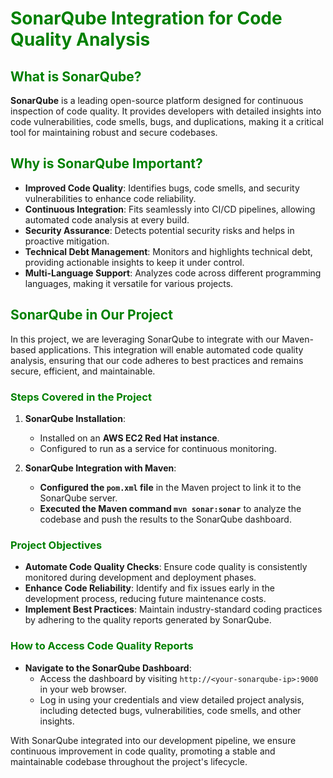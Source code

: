 # **<span style="color:green">SonarQube Integration for Code Quality Analysis</span>**

## **<span style="color:green">What is SonarQube?</span>**

**SonarQube** is a leading open-source platform designed for continuous inspection of code quality. It provides developers with detailed insights into code vulnerabilities, code smells, bugs, and duplications, making it a critical tool for maintaining robust and secure codebases.

## **<span style="color:green">Why is SonarQube Important?</span>**

- **Improved Code Quality**: Identifies bugs, code smells, and security vulnerabilities to enhance code reliability.
- **Continuous Integration**: Fits seamlessly into CI/CD pipelines, allowing automated code analysis at every build.
- **Security Assurance**: Detects potential security risks and helps in proactive mitigation.
- **Technical Debt Management**: Monitors and highlights technical debt, providing actionable insights to keep it under control.
- **Multi-Language Support**: Analyzes code across different programming languages, making it versatile for various projects.

## **<span style="color:green">SonarQube in Our Project</span>**

In this project, we are leveraging SonarQube to integrate with our Maven-based applications. This integration will enable automated code quality analysis, ensuring that our code adheres to best practices and remains secure, efficient, and maintainable.

### **<span style="color:green">Steps Covered in the Project</span>**

1. **SonarQube Installation**:
   - Installed on an **AWS EC2 Red Hat instance**.
   - Configured to run as a service for continuous monitoring.

2. **SonarQube Integration with Maven**:
   - **Configured the `pom.xml` file** in the Maven project to link it to the SonarQube server.
   - **Executed the Maven command `mvn sonar:sonar`** to analyze the codebase and push the results to the SonarQube dashboard.

### **<span style="color:green">Project Objectives</span>**

- **Automate Code Quality Checks**: Ensure code quality is consistently monitored during development and deployment phases.
- **Enhance Code Reliability**: Identify and fix issues early in the development process, reducing future maintenance costs.
- **Implement Best Practices**: Maintain industry-standard coding practices by adhering to the quality reports generated by SonarQube.

### **<span style="color:green">How to Access Code Quality Reports</span>**

- **Navigate to the SonarQube Dashboard**:
  - Access the dashboard by visiting `http://<your-sonarqube-ip>:9000` in your web browser.
  - Log in using your credentials and view detailed project analysis, including detected bugs, vulnerabilities, code smells, and other insights.

With SonarQube integrated into our development pipeline, we ensure continuous improvement in code quality, promoting a stable and maintainable codebase throughout the project's lifecycle.
